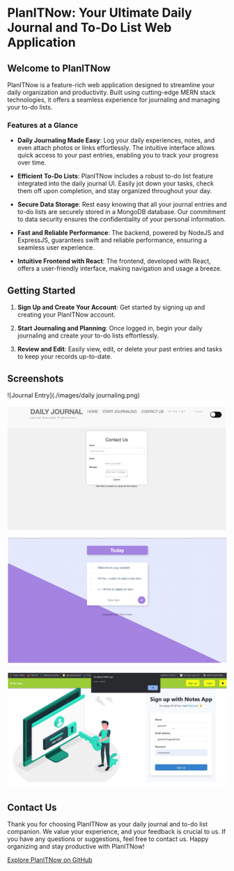 # PlanITNow: Your Ultimate Daily Journal and To-Do List Web Application

## Welcome to PlanITNow

PlanITNow is a feature-rich web application designed to streamline your daily organization and productivity. Built using cutting-edge MERN stack technologies, it offers a seamless experience for journaling and managing your to-do lists.

### Features at a Glance

- **Daily Journaling Made Easy**: Log your daily experiences, notes, and even attach photos or links effortlessly. The intuitive interface allows quick access to your past entries, enabling you to track your progress over time.

- **Efficient To-Do Lists**: PlanITNow includes a robust to-do list feature integrated into the daily journal UI. Easily jot down your tasks, check them off upon completion, and stay organized throughout your day.

- **Secure Data Storage**: Rest easy knowing that all your journal entries and to-do lists are securely stored in a MongoDB database. Our commitment to data security ensures the confidentiality of your personal information.

- **Fast and Reliable Performance**: The backend, powered by NodeJS and ExpressJS, guarantees swift and reliable performance, ensuring a seamless user experience.

- **Intuitive Frontend with React**: The frontend, developed with React, offers a user-friendly interface, making navigation and usage a breeze.

## Getting Started

1. **Sign Up and Create Your Account**: Get started by signing up and creating your PlanITNow account.

2. **Start Journaling and Planning**: Once logged in, begin your daily journaling and create your to-do lists effortlessly.

3. **Review and Edit**: Easily view, edit, or delete your past entries and tasks to keep your records up-to-date.

## Screenshots

![Journal Entry](./images/daily journaling.png)

![Contact Us](./images/contactus.png)

![To-Do List](./images/todolist.png)

![Keeper App](./images/keeper.png)

## Contact Us

Thank you for choosing PlanITNow as your daily journal and to-do list companion. We value your experience, and your feedback is crucial to us. If you have any questions or suggestions, feel free to contact us. Happy organizing and stay productive with PlanITNow!

[Explore PlanITNow on GitHub](https://github.com/yourusername/PlanITNow)
